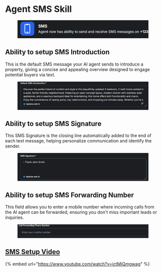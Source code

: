 # Agent SMS Skill

<figure><img src="../.gitbook/assets/image (7) (1) (1).png" alt=""><figcaption></figcaption></figure>

## Ability to setup SMS Introduction

This is the default SMS message your AI agent sends to introduce a property, giving a concise and appealing overview designed to engage potential buyers via text.

<figure><img src="../.gitbook/assets/image (8) (1).png" alt=""><figcaption></figcaption></figure>

## Ability to setup SMS Signature

This SMS Signature is the closing line automatically added to the end of each text message, helping personalize communication and identify the sender.

<figure><img src="../.gitbook/assets/image (11) (1).png" alt=""><figcaption></figcaption></figure>

## Ability to setup SMS Forwarding Number

This field allows you to enter a mobile number where incoming calls from the AI agent can be forwarded, ensuring you don't miss important leads or inquiries.

<figure><img src="../.gitbook/assets/image (10) (1).png" alt=""><figcaption></figcaption></figure>

## [SMS Setup Video](https://www.youtube.com/watch?v=ictMiQmgwag)

{% embed url="https://www.youtube.com/watch?v=ictMiQmgwag" %}
